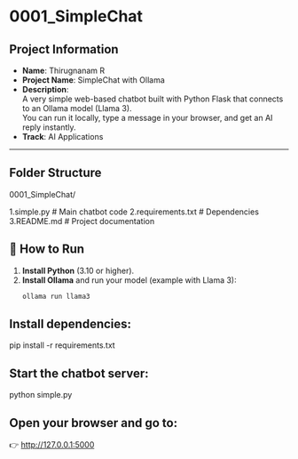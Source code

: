 # 0001_SimpleChat

## Project Information
- **Name**: Thirugnanam R 
- **Project Name**: SimpleChat with Ollama
- **Description**:  
  A very simple web-based chatbot built with Python Flask that connects to an Ollama model (Llama 3).  
  You can run it locally, type a message in your browser, and get an AI reply instantly.  
- **Track**: AI Applications

---

## Folder Structure

0001_SimpleChat/

1.simple.py # Main chatbot code
2.requirements.txt # Dependencies
3.README.md # Project documentation

## 🚀 How to Run

1. **Install Python** (3.10 or higher).  
2. **Install Ollama** and run your model (example with Llama 3):  
   ```bash
   ollama run llama3

## Install dependencies:

pip install -r requirements.txt

## Start the chatbot server:

python simple.py

## Open your browser and go to:

👉 http://127.0.0.1:5000